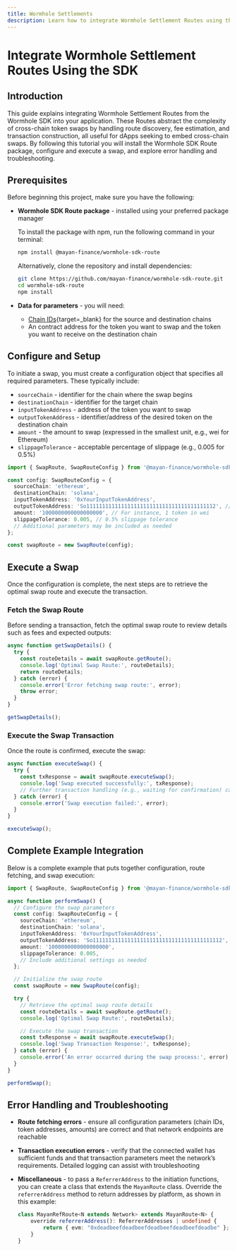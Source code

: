 ```yaml
---
title: Wormhole Settlements
description: Learn how to integrate Wormhole Settlement Routes using the SDK to simplify cross-chain swaps, manage fees, and execute seamless transactions.
---
```


# Integrate Wormhole Settlement Routes Using the SDK

## Introduction

This guide explains integrating Wormhole Settlement Routes from the Wormhole SDK into your application. These Routes abstract the complexity of cross-chain token swaps by handling route discovery, fee estimation, and transaction construction, all useful for dApps seeking to embed cross-chain swaps. By following this tutorial you will install the Wormhole SDK Route package, configure and execute a swap, and explore error handling and troubleshooting.

## Prerequisites

Before beginning this project, make sure you have the following:

- **Wormhole SDK Route package** - installed using your preferred package manager

    To install the package with npm, run the following command in your terminal:

    ```sh
    npm install @mayan-finance/wormhole-sdk-route
    ```

    Alternatively, clone the repository and install dependencies:

    ```sh
    git clone https://github.com/mayan-finance/wormhole-sdk-route.git
    cd wormhole-sdk-route
    npm install
    ```

- **Data for parameters** - you will need: 
    
    - [Chain IDs](/docs/products/reference/chain-ids/){target=\_blank} for the source and destination chains
    - An contract address for the token you want to swap and the token you want to receive on the destination chain

## Configure and Setup

To initiate a swap, you must create a configuration object that specifies all required parameters. These typically include:

- `sourceChain` - identifier for the chain where the swap begins
- `destinationChain` - identifier for the target chain
- `inputTokenAddress` - address of the token you want to swap
- `outputTokenAddress` - identifier/address of the desired token on the destination chain
- `amount` - the amount to swap (expressed in the smallest unit, e.g., wei for Ethereum)
- `slippageTolerance` - acceptable percentage of slippage (e.g., 0.005 for 0.5%)

```ts
import { SwapRoute, SwapRouteConfig } from '@mayan-finance/wormhole-sdk-route';

const config: SwapRouteConfig = {
  sourceChain: 'ethereum',
  destinationChain: 'solana',
  inputTokenAddress: '0xYourInputTokenAddress',
  outputTokenAddress: 'So11111111111111111111111111111111111111112', // Example token on Solana
  amount: '1000000000000000000', // For instance, 1 token in wei
  slippageTolerance: 0.005, // 0.5% slippage tolerance
  // Additional parameters may be included as needed
};

const swapRoute = new SwapRoute(config);
```

## Execute a Swap

Once the configuration is complete, the next steps are to retrieve the optimal swap route and execute the transaction.

### Fetch the Swap Route

Before sending a transaction, fetch the optimal swap route to review details such as fees and expected outputs:

```ts
async function getSwapDetails() {
  try {
    const routeDetails = await swapRoute.getRoute();
    console.log('Optimal Swap Route:', routeDetails);
    return routeDetails;
  } catch (error) {
    console.error('Error fetching swap route:', error);
    throw error;
  }
}

getSwapDetails();
```

### Execute the Swap Transaction

Once the route is confirmed, execute the swap:

```ts
async function executeSwap() {
  try {
    const txResponse = await swapRoute.executeSwap();
    console.log('Swap executed successfully:', txResponse);
    // Further transaction handling (e.g., waiting for confirmation) can be added here.
  } catch (error) {
    console.error('Swap execution failed:', error);
  }
}

executeSwap();
```

## Complete Example Integration

Below is a complete example that puts together configuration, route fetching, and swap execution:

```ts
import { SwapRoute, SwapRouteConfig } from '@mayan-finance/wormhole-sdk-route';

async function performSwap() {
  // Configure the swap parameters
  const config: SwapRouteConfig = {
    sourceChain: 'ethereum',
    destinationChain: 'solana',
    inputTokenAddress: '0xYourInputTokenAddress',
    outputTokenAddress: 'So11111111111111111111111111111111111111112',
    amount: '1000000000000000000',
    slippageTolerance: 0.005,
    // Include additional settings as needed
  };

  // Initialize the swap route
  const swapRoute = new SwapRoute(config);

  try {
    // Retrieve the optimal swap route details
    const routeDetails = await swapRoute.getRoute();
    console.log('Optimal Swap Route:', routeDetails);

    // Execute the swap transaction
    const txResponse = await swapRoute.executeSwap();
    console.log('Swap Transaction Response:', txResponse);
  } catch (error) {
    console.error('An error occurred during the swap process:', error);
  }
}

performSwap();
```

## Error Handling and Troubleshooting

- **Route fetching errors** - ensure all configuration parameters (chain IDs, token addresses, amounts) are correct and that network endpoints are reachable
- **Transaction execution errors** - verify that the connected wallet has sufficient funds and that transaction parameters meet the network’s requirements. Detailed logging can assist with troubleshooting
- **Miscellaneous** - to pass a `ReferrerAddress` to the initiation functions, you can create a class that extends the `MayanRoute` class. Override the `referrerAddress` method to return addresses by platform, as shown in this example:

    ```ts
    class MayanRefRoute<N extends Network> extends MayanRoute<N> {
        override referrerAddress(): ReferrerAddresses | undefined {
            return { evm: "0xdeadbeefdeadbeefdeadbeefdeadbeefdeadbe" };
        }
    }
    ```

